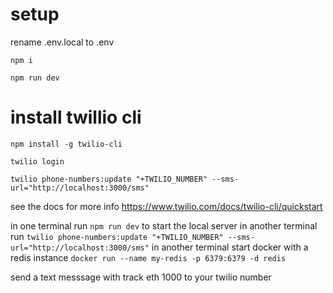 # setup 
rename .env.local to .env

`npm i` 

`npm run dev`


# install twillio cli
`npm install -g twilio-cli`

`twilio login`

`twilio phone-numbers:update "+TWILIO_NUMBER" --sms-url="http://localhost:3000/sms"`

see the docs for more info 
https://www.twilio.com/docs/twilio-cli/quickstart


in one terminal run `npm run dev` to start the local server
in another terminal run `twilio phone-numbers:update "+TWILIO_NUMBER" --sms-url="http://localhost:3000/sms"`
in another terminal start docker with a redis instance `docker run --name my-redis -p 6379:6379 -d redis`

send a text messsage with track eth 1000 to your twilio number 
